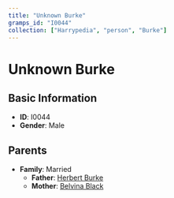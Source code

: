 ```yaml
---
title: "Unknown Burke"
gramps_id: "I0044"
collection: ["Harrypedia", "person", "Burke"]
---
```


# Unknown Burke

## Basic Information

- **ID**: I0044
- **Gender**: Male

## Parents

- **Family**: Married
  - **Father**: [Herbert Burke](//Burke/Herbert/)
  - **Mother**: [Belvina Black](//Black/Belvina/)

